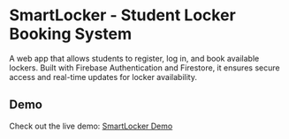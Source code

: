 # SmartLocker - Student Locker Booking System

A web app that allows students to register, log in, and book available lockers. Built with Firebase Authentication and Firestore, it ensures secure access and real-time updates for locker availability.

## Demo
Check out the live demo: [SmartLocker Demo](http://rental-locker-system.vercel.app/)
